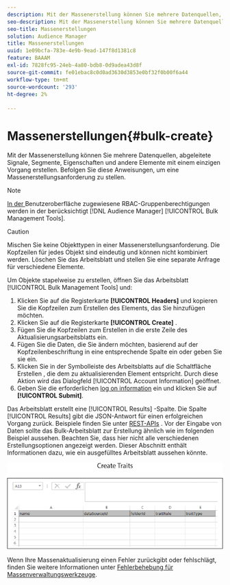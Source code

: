 ```yaml
---
description: Mit der Massenerstellung können Sie mehrere Datenquellen, abgeleitete Signale, Segmente, Eigenschaften und andere Elemente mit einem einzigen Vorgang erstellen. Befolgen Sie diese Anweisungen, um eine Massenerstellungsanforderung zu stellen.
seo-description: Mit der Massenerstellung können Sie mehrere Datenquellen, abgeleitete Signale, Segmente, Eigenschaften und andere Elemente mit einem einzigen Vorgang erstellen. Befolgen Sie diese Anweisungen, um eine Massenerstellungsanforderung zu stellen.
seo-title: Massenerstellungen
solution: Audience Manager
title: Massenerstellungen
uuid: 1e09bcfa-783e-4e9b-9ead-147f8d1381c8
feature: BAAAM
exl-id: 7828fc95-24eb-4a80-bdb8-0d9adea43d8f
source-git-commit: fe01ebac8c0d0ad3630d3853e0bf32f0b00f6a44
workflow-type: tm+mt
source-wordcount: '293'
ht-degree: 2%

---
```


# Massenerstellungen{#bulk-create}

Mit der Massenerstellung können Sie mehrere Datenquellen, abgeleitete Signale, Segmente, Eigenschaften und andere Elemente mit einem einzigen Vorgang erstellen. Befolgen Sie diese Anweisungen, um eine Massenerstellungsanforderung zu stellen.

<!-- 

t_bulk_create.xml

 -->

>[!NOTE]
>
>[In der ](../../features/administration/administration-overview.md) Benutzeroberfläche zugewiesene RBAC-Gruppenberechtigungen werden in der berücksichtigt  [!DNL Audience Manager]   [!UICONTROL Bulk Management Tools].

>[!CAUTION]
>
>Mischen Sie keine Objekttypen in einer Massenerstellungsanforderung. Die Kopfzeilen für jedes Objekt sind eindeutig und können nicht kombiniert werden. Löschen Sie das Arbeitsblatt und stellen Sie eine separate Anfrage für verschiedene Elemente.

Um Objekte stapelweise zu erstellen, öffnen Sie das Arbeitsblatt [!UICONTROL Bulk Management Tools] und:

1. Klicken Sie auf die Registerkarte **[!UICONTROL Headers]** und kopieren Sie die Kopfzeilen zum Erstellen des Elements, das Sie hinzufügen möchten.
2. Klicken Sie auf die Registerkarte **[!UICONTROL Create]** .
3. Fügen Sie die Kopfzeilen zum Erstellen in die erste Zeile des Aktualisierungsarbeitsblatts ein.
4. Fügen Sie die Daten, die Sie ändern möchten, basierend auf der Kopfzeilenbeschriftung in eine entsprechende Spalte ein oder geben Sie sie ein.
5. Klicken Sie in der Symbolleiste des Arbeitsblatts auf die Schaltfläche Erstellen , die dem zu aktualisierenden Element entspricht.
Durch diese Aktion wird das Dialogfeld [!UICONTROL Account Information] geöffnet.
6. Geben Sie die erforderlichen [log on information](../../reference/bulk-management-tools/bulk-management-intro.md#auth-reqs) ein und klicken Sie auf **[!UICONTROL Submit]**.

Das Arbeitsblatt erstellt eine [!UICONTROL Results] -Spalte. Die Spalte [!UICONTROL Results] gibt die JSON-Antwort für einen erfolgreichen Vorgang zurück. Beispiele finden Sie unter [REST-APIs](../../api/rest-api-main/rest-api-main.md) . Vor der Eingabe von Daten sollte das Bulk-Arbeitsblatt zur Erstellung ähnlich wie im folgenden Beispiel aussehen. Beachten Sie, dass hier nicht alle verschiedenen Erstellungsoptionen angezeigt werden. Dieser Abschnitt enthält Informationen dazu, wie ein ausgefülltes Arbeitsblatt aussehen könnte.

![](assets/cretetraits.png)

Wenn Ihre Massenaktualisierung einen Fehler zurückgibt oder fehlschlägt, finden Sie weitere Informationen unter [Fehlerbehebung für Massenverwaltungswerkzeuge](../../reference/bulk-management-tools/bulk-troubleshooting.md).
